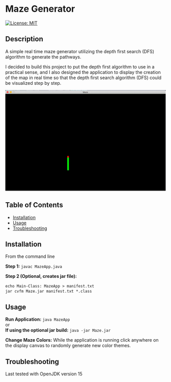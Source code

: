 # Maze Generator
[![License: MIT](https://img.shields.io/badge/License-MIT-yellow.svg)](https://opensource.org/licenses/MIT)

## Description 

A simple real time maze generator utilizing the depth first search (DFS) algorithm to generate the pathways. 

I decided to build this project to put the depth first algorithm to use in a practical sense, and I also designed the application to display the creation of the map in real time so that the depth first search algorithm (DFS) could be visualized step by step.

![An example of this application running](assets/images/maze.gif)

## Table of Contents

* [Installation](#installation)
* [Usage](#usage)
* [Troubleshooting](#troubleshooting)

## Installation

From the command line

**Step 1:** `javac MazeApp.java`

**Step 2 (Optional, creates jar file):** 
```
echo Main-Class: MazeApp > manifest.txt
jar cvfm Maze.jar manifest.txt *.class
```

## Usage 

**Run Application:** `java MazeApp`  
or  
**If using the optional jar build:** `java -jar Maze.jar`

**Change Maze Colors:**  While the application is running click anywhere on the display canvas to randomly generate new color themes.

## Troubleshooting

Last tested with OpenJDK version 15